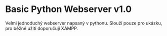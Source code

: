 # Basic Python Webserver v1.0
Velmi jednoduchý webserver napsaný v pythonu. Slouží pouze pro ukázku, pro běžné užití doporučuji XAMPP. 
